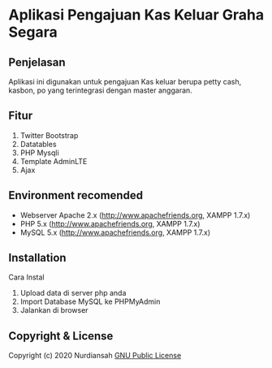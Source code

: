 Aplikasi Pengajuan Kas Keluar Graha Segara 
=========

Penjelasan
------------
Aplikasi ini digunakan untuk pengajuan Kas keluar berupa petty cash, kasbon, po yang terintegrasi dengan master anggaran.

Fitur
------------
1. Twitter Bootstrap
2. Datatables
3. PHP Mysqli
4. Template AdminLTE
5. Ajax

Environment recomended
------------

- Webserver Apache 2.x (http://www.apachefriends.org, XAMPP 1.7.x) 
- PHP 5.x (http://www.apachefriends.org, XAMPP 1.7.x)
- MySQL 5.x (http://www.apachefriends.org, XAMPP 1.7.x)

Installation
------------
Cara Instal
1. Upload data di server php anda 
2. Import Database MySQL ke PHPMyAdmin
3. Jalankan di browser 

Copyright & License
-------
Copyright (c) 2020 Nurdiansah
[GNU Public License](http://www.gnu.org/licenses/gpl-3.0.html)
